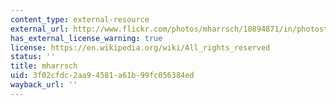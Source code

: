 ```yaml
---
content_type: external-resource
external_url: http://www.flickr.com/photos/mharrsch/10894871/in/photostream/
has_external_license_warning: true
license: https://en.wikipedia.org/wiki/All_rights_reserved
status: ''
title: mharrsch
uid: 3f02cfdc-2aa9-4581-a61b-99fc056384ed
wayback_url: ''
---
```

